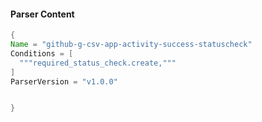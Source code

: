 #### Parser Content
```Java
{
Name = "github-g-csv-app-activity-success-statuscheck"
Conditions = [
  """required_status_check.create,"""
]
ParserVersion = "v1.0.0"


}
```